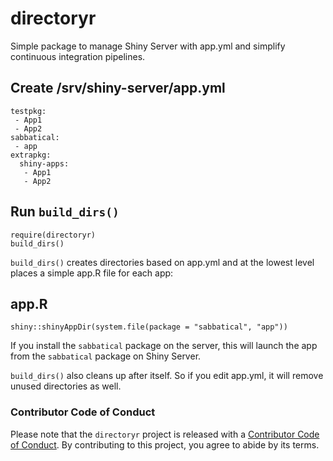 # directoryr
Simple package to manage Shiny Server with app.yml and simplify continuous integration pipelines.

## Create /srv/shiny-server/app.yml
```
testpkg:
 - App1
 - App2
sabbatical:
 - app
extrapkg:
  shiny-apps:
   - App1
   - App2
```

## Run `build_dirs()`
```
require(directoryr)
build_dirs()
```

`build_dirs()` creates directories based on app.yml and at the lowest level places a simple app.R file for each app:

## app.R
```
shiny::shinyAppDir(system.file(package = "sabbatical", "app"))
```

If you install the `sabbatical` package on the server, this will launch the app from the `sabbatical` package on Shiny Server.

`build_dirs()` also cleans up after itself. So if you edit app.yml, it will remove unused directories as well.

### Contributor Code of Conduct
Please note that the `directoryr` project is released with a [Contributor Code of Conduct](CODE_OF_CONDUCT.md). By contributing to this project, you agree to abide by its terms.


